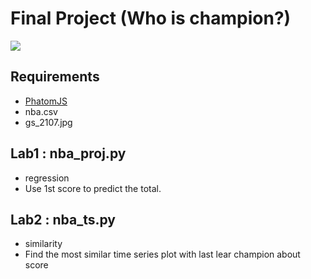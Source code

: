 <h1>Final Project (Who is champion?)</h1>
<img src="http://p1.img.cctvpic.com/photoworkspace/contentimg/2016/06/10/2016061018325684558.jpg">
<p>
    <h2>Requirements</h2>   
    <ul class="mylist">
        <li><a href="http://phantomjs.org/download.html">PhatomJS</a></li>
        <li>nba.csv</li>
        <li>gs_2107.jpg</li>
    </ul>
    <h2>Lab1 : nba_proj.py</h2>   
    <ul class="mylist">
        <li>regression</li>
            <li>Use 1st score to predict the total.</li>
    </ul>
    <h2>Lab2 : nba_ts.py</h2>
    <ul class="mylist">
        <li>similarity</li>   
            <li>Find the most similar time series plot with last lear champion about score</li>
    </ul>
</p>
